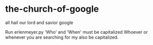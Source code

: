the-church-of-google
====================

all hail our lord and savior google

Run erlenmeyer.py
'Who' and 'When' must be capitalized
Whoever or whenever you are searching for my also be capitalized.
